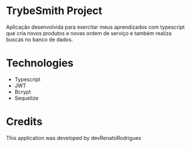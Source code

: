 # TrybeSmith Project

Aplicação desenvolvida para exercitar meus aprendizados com typescript que cria novos produtos e novas ordem de serviço e  também realiza buscas no banco de dados.

# Technologies

* Typescript
* JWT
* Bcrypt
* Sequelize

# Credits
This application was developed by devRenatoRodrigues

